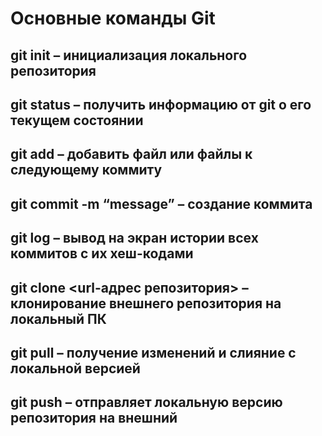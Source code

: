 # Основные команды Git

## git init – инициализация локального репозитория

## git status – получить информацию от git о его текущем состоянии

## git add – добавить файл или файлы к следующему коммиту

## git commit -m “message” – создание коммита

## git log – вывод на экран истории всех коммитов с их хеш-кодами

## git clone <url-адрес репозитория> – клонирование внешнего репозитория на  локальный ПК

## git pull – получение изменений и слияние с локальной версией

## git push – отправляет локальную версию репозитория на внешний
